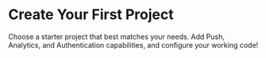 # Create Your First Project

Choose a starter project that best matches your needs. Add Push, Analytics, and Authentication capabilities, and configure your working code!

